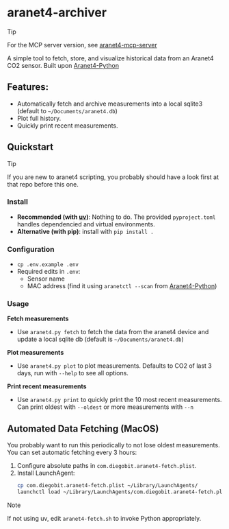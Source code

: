 # aranet4-archiver

> [!TIP]
> For the MCP server version, see [aranet4-mcp-server](https://github.com/diegobit/aranet4-mcp-server)

A simple tool to fetch, store, and visualize historical data from an Aranet4 CO2 sensor. Built upon [Aranet4-Python](https://github.com/Anrijs/Aranet4-Python)

## Features:
- Automatically fetch and archive measurements into a local sqlite3 (default to `~/Documents/aranet4.db`)
- Plot full history.
- Quickly print recent measurements.

## Quickstart

> [!TIP]
> If you are new to aranet4 scripting, you probably should have a look first at that repo before this one.

### Install

- **Recommended (with [uv](https://docs.astral.sh/uv/))**: Nothing to do. The provided `pyproject.toml` handles dependencied and virtual environments.
- **Alternative (with pip)**: install with `pip install .`

### Configuration

- `cp .env.example .env`
- Required edits in `.env`:
   - Sensor name
   - MAC address (find it using `aranetctl --scan` from [Aranet4-Python](https://github.com/Anrijs/Aranet4-Python))

### Usage

**Fetch measurements**

- Use `aranet4.py fetch` to fetch the data from the aranet4 device and update a local sqlite db (default is `~/Documents/aranet4.db`)

**Plot measurements**

- Use `aranet4.py plot` to plot measurements. Defaults to CO2 of last 3 days, run with `--help` to see all options.

**Print recent measurements**
- Use `aranet4.py print` to quickly print the 10 most recent measurements. Can print oldest with `--oldest` or more measurements with `--n`

## Automated Data Fetching (MacOS)

You probably want to run this periodically to not lose oldest measurements. You can set automatic fetching every 3 hours: 

1. Configure absolute paths in `com.diegobit.aranet4-fetch.plist`.
2. Install LaunchAgent:
   ```bash
   cp com.diegobit.aranet4-fetch.plist ~/Library/LaunchAgents/
   launchctl load ~/Library/LaunchAgents/com.diegobit.aranet4-fetch.plist
   ```

> [!NOTE]
> If not using uv, edit `aranet4-fetch.sh` to invoke Python appropriately.

